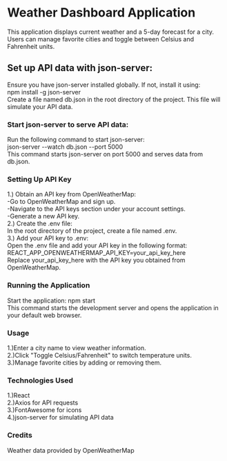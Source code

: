 # Weather Dashboard Application
This application displays current weather and a 5-day forecast for a city. Users can manage favorite cities and toggle between Celsius and Fahrenheit units.

## Set up API data with json-server:

Ensure you have json-server installed globally. If not, install it using:\
npm install -g json-server\
Create a file named db.json in the root directory of the project. This file will simulate your API data.

### Start json-server to serve API data:
Run the following command to start json-server:\
json-server --watch db.json --port 5000\
This command starts json-server on port 5000 and serves data from db.json.

### Setting Up API Key
1.) Obtain an API key from OpenWeatherMap:\
-Go to OpenWeatherMap and sign up.\
-Navigate to the API keys section under your account settings.\
-Generate a new API key.\
2.) Create the .env file:\
  In the root directory of the project, create a file named .env.\
3.) Add your API key to .env:\
   Open the .env file and add your API key in the following format:\
   REACT_APP_OPENWEATHERMAP_API_KEY=your_api_key_here\
   Replace your_api_key_here with the API key you obtained from OpenWeatherMap.

### Running the Application
Start the application: npm start\
This command starts the development server and opens the application in your default web browser.

### Usage
1.)Enter a city name to view weather information.\
2.)Click "Toggle Celsius/Fahrenheit" to switch temperature units.\
3.)Manage favorite cities by adding or removing them.

### Technologies Used
1.)React\
2.)Axios for API requests\
3.)FontAwesome for icons\
4.)json-server for simulating API data

### Credits
Weather data provided by OpenWeatherMap



